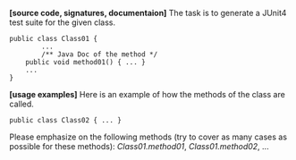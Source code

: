 **[source code, signatures, documentaion]** The task is to generate a JUnit4 test suite for the given class.

```
public class Class01 {
		...
		/** Java Doc of the method */
    public void method01() { ... }
    ...
}
```

**[usage examples]** Here is an example of how the methods of the class are called.

```
public class Class02 { ... }
```

Please emphasize on the following methods (try to cover as many cases as possible for these methods): *Class01.method01*, *Class01.method02*, ...
